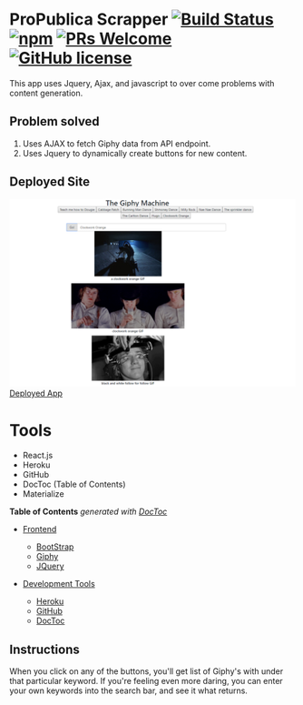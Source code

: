 
 
# ProPublica Scrapper [![Build Status](https://img.shields.io/travis/npm/npm/latest.svg?style=flat-square)](https://travis-ci.org/npm/npm) [![npm](https://img.shields.io/npm/v/npm.svg?style=flat-square)](https://www.npmjs.com/package/npm) [![PRs Welcome](https://img.shields.io/badge/PRs-welcome-brightgreen.svg?style=flat-square)](http://makeapullrequest.com) [![GitHub license](https://img.shields.io/badge/license-MIT-blue.svg?style=flat-square)](https://github.com/your/your-project/blob/master/LICENSE)
 This app uses Jquery, Ajax, and javascript to over come 
 problems with content generation. 

## Problem solved
1. Uses AJAX to fetch Giphy data from API endpoint.  
2. Uses Jquery to dynamically create buttons for new content.  

## Deployed Site
![alt text](./Assets/Images/TheGiphyMachine.PNG "The Giphy Machine")
[Deployed App](https://jasonrobnson.github.io/The-Giphy-Machine/)

# Tools
- React.js
- Heroku
- GitHub
- DocToc (Table of Contents)
- Materialize

<!-- START doctoc generated TOC please keep comment here to allow auto update -->
<!-- DON'T EDIT THIS SECTION, INSTEAD RE-RUN doctoc TO UPDATE -->
**Table of Contents**  *generated with [DocToc](https://github.com/thlorenz/doctoc)*
- [Frontend](#Frontend)
  - [BootStrap](https://getbootstrap.com/)
  - [Giphy](https://developers.giphy.com/docs/)
  - [JQuery](https://jquery.com/)

- [Development Tools](#development-tools)
  - [Heroku](https://www.heroku.com/)
  - [GitHub](https://github.com/JasonRobnson)
  - [DocToc](https://github.com/thlorenz/doctoc)

<!-- END doctoc generated TOC please keep comment here to allow auto update -->

## Instructions
 When you click on any of the buttons, you'll get list of Giphy's with under 
 that particular keyword. If you're feeling even more daring, you can
enter your own keywords into the search bar, and see it what returns. 


